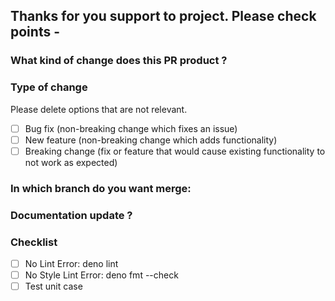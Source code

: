 ## Thanks for you support to project. Please check points -

### What kind of change does this PR product ?

<!-- E.g. Add some description. -->

### Type of change

Please delete options that are not relevant.

- [ ] Bug fix (non-breaking change which fixes an issue)
- [ ] New feature (non-breaking change which adds functionality)
- [ ] Breaking change (fix or feature that would cause existing functionality to
      not work as expected)

### In which branch do you want merge:

<!-- E.g. master, dev, ... ? -->

### Documentation update ?

<!-- E.g. Yes / No -->

### Checklist

- [ ] No Lint Error: deno lint
- [ ] No Style Lint Error: deno fmt --check
- [ ] Test unit case
